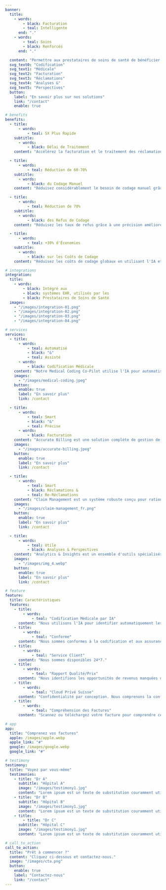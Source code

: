 ```yaml
---
banner:
  title:
    - words:
        - black: Facturation
        - teal: Intelligente
      end: "."
    - words:
        - teal: Soins
        - black: Renforcés
      end: "."

  content: "Permettre aux prestataires de soins de santé de bénéficier d'une codification et d'une facturation diagnostiques assistées par l'IA pour l'avenir de la gestion des revenus et des réclamations."
  svg_text0: "Codification"
  svg_text1: "Médicale"
  svg_text2: "Facturation"
  svg_text3: "Réclamations"
  svg_text4: "Analyses &"
  svg_text5: "Perspectives"
  button:
    label: "En savoir plus sur nos solutions"
    link: "/contact"
    enable: true

# benefits
benefits:
  - title:
      - words:
          - teal: 5X Plus Rapide
    subtitle:
      - words:
          - black: Délai de Traitement
    content: "Accélérez la facturation et le traitement des réclamations grâce à l'IA, réduisant ainsi les temps de cycle globaux."

  - title:
      - words:
          - teal: Réduction de 60-70%
    subtitle:
      - words:
          - black: du Codage Manuel
    content: "Réduisez considérablement le besoin de codage manuel grâce à l'automatisation."

  - title:
      - words:
          - teal: Réduction de 70%
    subtitle:
      - words:
          - black: des Refus de Codage
    content: "Réduisez les taux de refus grâce à une précision améliorée et une vérification des erreurs automatisée."

  - title:
      - words:
          - teal: +30% d'Économies
    subtitle:
      - words:
          - black: sur les Coûts de Codage
    content: "Réduisez les coûts de codage globaux en utilisant l'IA et l'automatisation pour rationaliser les processus."

# integrations
integration:
  title:
    - words:
        - black: Intégré aux
        - black: systèmes EHR, utilisés par les
        - black: Prestataires de Soins de Santé
  images:
    - "/images/integration-01.png"
    - "/images/integration-02.png"
    - "/images/integration-03.png"
    - "/images/integration-04.png"

# services
services:
  - title:
      - words:
          - teal: Automatisé
          - black: "&"
          - teal: Assisté
      - words:
          - black: Codification Médicale
    content: "Notre Medical Coding Co-Pilot utilise l'IA pour automatiser le traitement des données et l'attribution des codes, réduisant ainsi considérablement la charge de travail manuelle. Avec le NLP, il interprète avec précision le langage médical complexe, minimisant les erreurs de codage sans changer votre flux de travail actuel."
    images:
      - "/images/medical-coding.jpeg"
    button:
      enable: true
      label: "En savoir plus"
      link: /contact

  - title:
      - words:
          - teal: Smart
          - black: "&"
          - teal: Précise
      - words:
          - black: Facturation
    content: "Accurate Billing est une solution complète de gestion de la facturation et des paiements, conçue pour garantir des processus de facturation précis et en temps opportun. Elle offre des fonctionnalités telles que la génération automatique de factures, la détection des erreurs et des rapports détaillés pour améliorer la précision financière et l'efficacité des entreprises."
    images:
      - "/images/accurate-billing.jpeg"
    button:
      enable: true
      label: "En savoir plus"
      link: /contact

  - title:
      - words:
          - teal: Smart
          - black: Réclamations &
          - teal: Re-Réclamations
    content: "Claim Management est un système robuste conçu pour rationaliser le processus de dépôt, de suivi et de résolution des réclamations d'assurance. Il offre des fonctionnalités telles que le traitement automatisé des réclamations, les mises à jour de statut en temps réel et des rapports complets pour garantir une gestion efficace et transparente des réclamations pour les assureurs et les assurés. Grâce à l'IA, nous pouvons répondre automatiquement à certaines des requêtes des compagnies d'assurance."
    images:
      - "/images/claim-management_fr.png"
    button:
      enable: true
      label: "En savoir plus"
      link: /contact

  - title:
      - words:
          - teal: Utile
          - black: Analyses & Perspectives
    content: "Analytics & Insights est un ensemble d'outils spécialisés visant à améliorer l'efficacité et la précision du processus de facturation médicale. Il offre des fonctionnalités telles que des rapports financiers détaillés, des analyses de tendances et une modélisation prédictive pour aider les prestataires de soins de santé à optimiser les cycles de revenus, à réduire les erreurs de facturation et à améliorer les résultats des patients grâce à une prise de décision basée sur les données."
    images:
      - "/images/img_4.webp"
    button:
      enable: true
      label: "En savoir plus"
      link: /contact

# feature
feature:
  title: Caractéristiques
  features:
    - title:
        - words:
            - teal: "Codification Médicale par IA"
      content: "Nous utilisons l'IA pour identifier automatiquement les codifications médicales précises à partir des notes des médecins."
    - title:
        - words:
            - teal: "Conforme"
      content: "Nous sommes conformes à la codification et aux assurances médicales suisses, moins de temps à s'inquiéter des réclamations d'assurance."
    - title:
        - words:
            - teal: "Service Client"
      content: "Nous sommes disponibles 24*7."
    - title:
        - words:
            - teal: "Rapport Qualité/Prix"
      content: "Nous identifions les opportunités de revenus manquées qui paient déjà pour les services."
    - title:
        - words:
            - teal: "Cloud Privé Suisse"
      content: "Confidentialité par conception. Nous comprenons la confidentialité. Vos données ne quittent jamais la Suisse."
    - title:
        - words:
            - teal: "Compréhension des Factures"
      content: "Scannez ou téléchargez votre facture pour comprendre ce que chaque élément signifie."

# app
app:
  title: "Comprenez vos factures"
  apple: /images/apple.webp
  apple_link: "#"
  google: /images/google.webp
  google_link: "#"

# testimony
testimony:
  title: "Voyez par vous-même"
  testimonies:
    - title: "Dr A"
      subtitle: "Hôpital A"
      image: "/images/testimony1.jpg"
      content: "Lorem ipsum est un texte de substitution couramment utilisé dans l'industrie graphique, l'impression et l'édition pour prévisualiser les mises en page et les maquettes visuelles."
    - title: "Dr B"
      subtitle: "Hôpital B"
      image: "/images/testimony1.jpg"
      content: "Lorem ipsum est un texte de substitution couramment utilisé dans l'industrie graphique, l'impression et l'édition pour prévisualiser les mises en page et les maquettes visuelles."
    - title:
        - title: "Dr C"
      subtitle: "Hôpital C"
      image: "/images/testimony1.jpg"
      content: "Lorem ipsum est un texte de substitution couramment utilisé dans l'industrie graphique, l'impression et l'édition pour prévisualiser les mises en page et les maquettes visuelles."

# call_to_action
call_to_action:
  title: "Prêt à commencer ?"
  content: "Cliquez ci-dessous et contactez-nous."
  image: "/images/cta.png"
  button:
    enable: true
    label: "Contactez-nous"
    link: "/contact"
---
```

